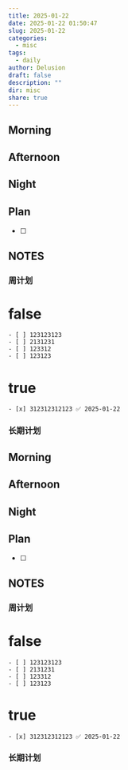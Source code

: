 ```yaml
---
title: 2025-01-22
date: 2025-01-22 01:50:47
slug: 2025-01-22
categories:
  - misc
tags:
  - daily
author: Delusion
draft: false
description: ""
dir: misc
share: true
---
```


## Morning

## Afternoon

## Night

## Plan
- [ ] 

## NOTES
### 周计划
# false

    - [ ] 123123123
    - [ ] 2131231
    - [ ] 123312
    - [ ] 123123
# true

    - [x] 312312312123 ✅ 2025-01-22


### 长期计划


## Morning

## Afternoon

## Night

## Plan
- [ ] 

## NOTES
### 周计划
# false

    - [ ] 123123123
    - [ ] 2131231
    - [ ] 123312
    - [ ] 123123
# true

    - [x] 312312312123 ✅ 2025-01-22


### 长期计划

